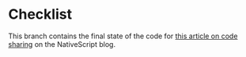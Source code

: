 # Checklist

This branch contains the final state of the code for [this article on code sharing]() on the NativeScript blog.

